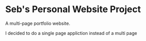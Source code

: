 # Seb's Personal Website Project

A multi-page portfolio website.

I decided to do a single page appliction instead of a multi page
